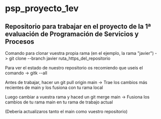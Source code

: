 # psp_proyecto_1ev
Repositorio para trabajar en el proyecto de la 1ª evaluación de Programación de Servicios y Procesos
-----------------------------------------------------------------------------------------------------
Comando para clonar vuestra propia rama (en el ejemplo, la rama "javier") -> git clone --branch javier ruta_https_del_repositorio

Para ver el estado de nuestro repositorio os recomiendo que useis el comando -> gitk --all

Antes de trabajar, hacer un git pull origin main -> 
	Trae los cambios más recientes de main y los fusiona con tu rama local

Luego cambiar a vuestra rama y haced un git merge main ->
	Fusiona los cambios de tu rama main en tu rama de trabajo actual

(Debería actualizaros tanto el main como vuestro repositorio)
